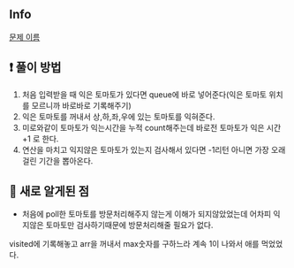 ## Info
<a href="문제 주소" rel="nofollow">문제 이름</a>

## ❗ 풀이 방법
1. 처음 입력받을 때 익은 토마토가 있다면 queue에 바로 넣어준다(익은 토마토 위치를 모르니까 바로바로 기록해주기)
2. 익은 토마토를 꺼내서 상,하,좌,우에 있는 토마토를 익혀준다.
3. 미로와같이 토마토가 익는시간을 누적 count해주는데 바로전 토마토가 익은 시간+1 로 한다.
3. 연산을 마치고 익지않은 토마토가 있는지 검사해서 있다면 -1리턴 아니면 가장 오래걸린 기간을 뽑아온다.

## 🙂 새로 알게된 점

* 처음에 poll한 토마토를 방문처리해주지 않는게 이해가 되지않았었는데 어차피 익지않은 토마토만 검사하기때문에 방문처리해줄 필요가 없다.

visited에 기록해놓고 arr을 꺼내서 max숫자를 구하느라 계속 1이 나와서 애를 먹었었다.


